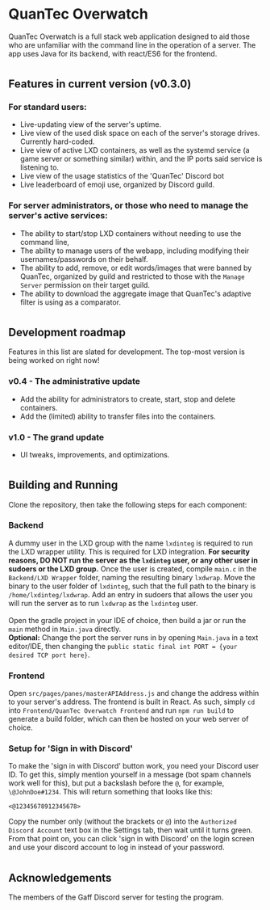 # QuanTec Overwatch
QuanTec Overwatch is a full stack web application designed to aid those who are unfamiliar with the command line in the operation of a server. The app uses Java for its backend, with react/ES6 for the frontend.
#
## Features in current version (v0.3.0)
### For standard users:
- Live-updating view of the server's uptime.
- Live view of the used disk space on each of the server's storage drives. Currently hard-coded.
- Live view of active LXD containers, as well as the systemd service (a game server or something similar) within, and the IP ports said service is listening to.
- Live view of the usage statistics of the 'QuanTec' Discord bot
- Live leaderboard of emoji use, organized by Discord guild.


### For server administrators, or those who need to manage the server's active services:
- The ability to start/stop LXD containers without needing to use the command line,
- The ability to manage users of the webapp, including modifying their usernames/passwords on their behalf.
- The ability to add, remove, or edit words/images that were banned by QuanTec, organized by guild and restricted to those with the `Manage Server` permission on their target guild.
- The ability to download the aggregate image that QuanTec's adaptive filter is using as a comparator.
#
## Development roadmap
Features in this list are slated for development. The top-most version is being worked on right now!
### v0.4 - The administrative update
- Add the ability for administrators to create, start, stop and delete containers.
- Add the (limited) ability to transfer files into the containers.
### v1.0 - The grand update
- UI tweaks, improvements, and optimizations.
#
## Building and Running
Clone the repository, then take the following steps for each component:
### Backend
A dummy user in the LXD group with the name `lxdinteg` is required to run the LXD wrapper utility. This is required for LXD integration. **For security reasons, DO NOT run the server as the `lxdinteg` user, or any other user in sudoers or the LXD group.** Once the user is created, compile `main.c` in the `Backend/LXD Wrapper` folder, naming the resulting binary `lxdwrap`. Move the binary to the user folder of `lxdinteg`, such that the full path to the binary is `/home/lxdinteg/lxdwrap`. Add an entry in sudoers that allows the user you will run the server as to run `lxdwrap` as the `lxdinteg` user.<br><br>
Open the gradle project in your IDE of choice, then build a jar or run the `main` method in `Main.java` directly. <br>**Optional:** Change the port the server runs in by opening `Main.java` in a text editor/IDE, then changing the `public static final int PORT = {your desired TCP port here}`.
### Frontend
Open `src/pages/panes/masterAPIAddress.js` and change the address within to your server's address. The frontend is built in React. As such, simply `cd` into `Frontend/QuanTec Overwatch Frontend` and run `npm run build` to generate a build folder, which can then be hosted on your web server of choice.
### Setup for 'Sign in with Discord'
To make the 'sign in with Discord' button work, you need your Discord user ID. To get this, simply mention yourself in a message (bot spam channels work well for this), but put a backslash before the `@`, for example, `\@JohnDoe#1234`. This will return something that looks like this:
```
<@12345678912345678>
```
Copy the number only (without the brackets or `@`) into the `Authorized Discord Account` text box in the Settings tab, then wait until it turns green. From that point on, you can click 'sign in with Discord' on the login screen and use your discord account to log in instead of your password.
#
## Acknowledgements
The members of the Gaff Discord server for testing the program.
